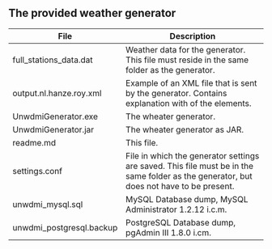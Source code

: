The provided weather generator
----------------------------------

| File        | Description        
| ------------- |-------------| 
| full_stations_data.dat      | Weather data for the generator. This file must reside in the same folder as the generator. | 
| output.nl.hanze.roy.xml      | Example of an XML file that is sent by the generator. Contains explanation with of the elements.      |   
| UnwdmiGenerator.exe | The wheater generator.      | 
| UnwdmiGenerator.jar | The wheater generator as JAR.      | 
| readme.md | This file.      | 
| settings.conf | File in which the generator settings are saved. This file must be in the same folder as the generator, but does not have to be present.    | 
| unwdmi_mysql.sql | MySQL Database dump, MySQL Administrator 1.2.12 i.c.m.   | 
| unwdmi_postgresql.backup | PostgreSQL Database dump, pgAdmin III 1.8.0 i.cm.   | 

